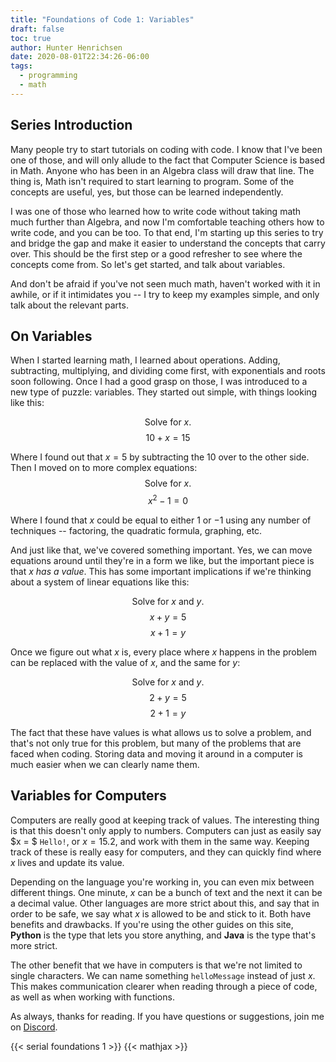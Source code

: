 ```yaml
---
title: "Foundations of Code 1: Variables"
draft: false
toc: true
author: Hunter Henrichsen
date: 2020-08-01T22:34:26-06:00
tags:
  - programming
  - math
---
```


## Series Introduction
Many people try to start tutorials on coding with code. I know that I've been
one of those, and will only allude to the fact that Computer Science is based
in Math. Anyone who has been in an Algebra class will draw that line. The
thing is, Math isn't required to start learning to program. Some of the
concepts are useful, yes, but those can be learned independently.

I was one of those who learned how to write code without taking math much
further than Algebra, and now I'm comfortable teaching others how to write
code, and you can be too. To that end, I'm starting up this series to try and
bridge the gap and make it easier to understand the concepts that carry over.
This should be the first step or a good refresher to see where the concepts
come from. So let's get started, and talk about variables.

And don't be afraid if you've not seen much math, haven't worked with it in 
awhile, or if it intimidates you -- I try to keep my examples simple, and 
only talk about the relevant parts.

## On Variables
When I started learning math, I learned about operations. Adding,
subtracting, multiplying, and dividing come first, with exponentials and
roots soon following. Once I had a good grasp on those, I was introduced to
a new type of puzzle: variables. They started out simple, with things looking
like this:

$$ \textrm{Solve for $x$.} $$ 
$$ 10 + x = 15$$

Where I found out that $x = 5$ by subtracting the $10$ over to the other side.
Then I moved on to more complex equations:
$$ \textrm{Solve for $x$.}$$ 
$$ x^2 - 1 = 0$$

Where I found that $x$ could be equal to either $1$ or $-1$ using any number
of techniques -- factoring, the quadratic formula, graphing, etc.

And just like that, we've covered something important. Yes, we can move
equations around until they're in a form we like, but the important piece is
that $x$ *has a value*. This has some important implications if we're
thinking about a system of linear equations like this:

$$ \textrm{Solve for $x$ and $y$.} $$
$$ x + y = 5 $$
$$ x + 1 = y $$

Once we figure out what $x$ is, every place where $x$ happens in the problem
can be replaced with the value of $x$, and the same for $y$:

$$ \textrm{Solve for $x$ and $y$.} $$
$$ 2 + y = 5 $$
$$ 2 + 1 = y $$

The fact that these have values is what allows us to solve a problem, and
that's not only true for this problem, but many of the problems that are
faced when coding. Storing data and moving it around in a computer is much
easier when we can clearly name them.

## Variables for Computers

Computers are really good at keeping track of values. The interesting thing
is that this doesn't only apply to numbers. Computers can just as easily say
$x = $ `Hello!`, or $x = 15.2$, and work with them in the same way. Keeping
track of these is really easy for computers, and they can quickly find where
$x$ lives and update its value.

Depending on the language you're working in, you can even mix between
different things. One minute, $x$ can be a bunch of text and the next it can
be a decimal value. Other languages are more strict about this, and say that
in order to be safe, we say what $x$ is allowed to be and stick to it. Both
have benefits and drawbacks. If you're using the other guides on this site,
**Python** is the type that lets you store anything, and **Java** is the type
that's more strict.

The other benefit that we have in computers is that we're not limited to
single characters. We can name something `helloMessage` instead of just $x$.
This makes communication clearer when reading through a piece of code, as
well as when working with functions.

As always, thanks for reading. If you have questions or suggestions, join me
on [Discord](https://discord.gg/jMQ8gsF).

{{< serial foundations 1 >}}
{{< mathjax >}}